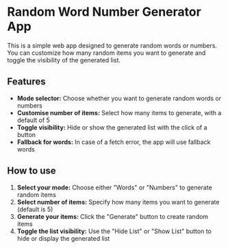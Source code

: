 # Random Word Number Generator App

This is a simple web app designed to generate random words or numbers. You can customize how many random items you want to generate and toggle the visibility of the generated list.

## Features
- **Mode selector:** Choose whether you want to generate random words or numbers
- **Customise number of items:** Select how many items to generate, with a default of 5
- **Toggle visibility:** Hide or show the generated list with the click of a button
- **Fallback for words:** In case of a fetch error, the app will use fallback words

## How to use
1. **Select your mode:** Choose either "Words" or "Numbers" to generate random items
2. **Select number of items:** Specify how many items you want to generate (default is 5)
3. **Generate your items:** Click the "Generate" button to create random items
4. **Toggle the list visibility:** Use the "Hide List" or "Show List" button to hide or display the generated list
